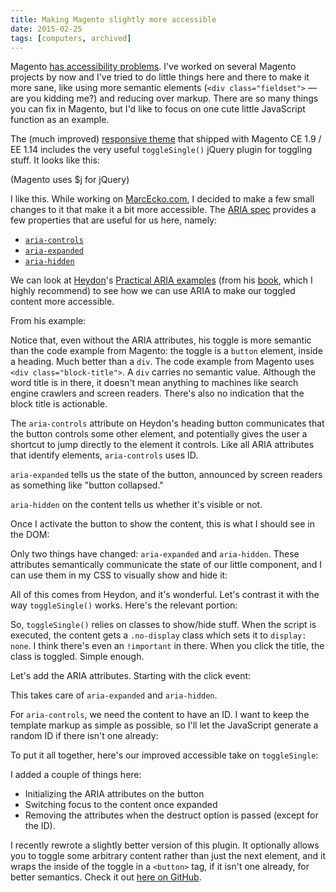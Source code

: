 ```yaml
---
title: Making Magento slightly more accessible
date: 2015-02-25
tags: [computers, archived]
---
```


Magento [has accessibility problems](https://twitter.com/nadavspi/status/519853270911950848). I've worked on several Magento projects by now and I've tried to do little things here and there to make it more sane, like using more semantic elements (`<div class="fieldset">` — are you kidding me?) and reducing over markup. There are so many things you can fix in Magento, but I'd like to focus on one cute little JavaScript function as an example.

The (much improved) [responsive theme](http://www.magentocommerce.com/knowledge-base/entry/ee114-ce19-rwd-dev-guide) that shipped with Magento CE 1.9 / EE 1.14 includes the very useful `toggleSingle()` jQuery plugin for toggling stuff. It looks like this:

<script src="https://gist.github.com/nadavspi/5a4d1f1506dee6a71139.js"></script>
(Magento uses $j for jQuery)

I like this. While working on [MarcEcko.com](http://www.marcecko.com), I decided to make a few small changes to it that make it a bit more accessible. The [ARIA spec](http://www.w3.org/TR/wai-aria/) provides a few properties that are useful for us here, namely:

- [`aria-controls`](http://www.w3.org/TR/wai-aria/states_and_properties#aria-controls)
- [`aria-expanded`](http://www.w3.org/TR/wai-aria/states_and_properties#aria-expanded)
- [`aria-hidden`](http://www.w3.org/TR/wai-aria/states_and_properties#aria-hidden)

We can look at [Heydon](https://twitter.com/heydonworks)'s [Practical ARIA examples](http://heydonworks.com/practical_aria_examples/#progressive-collapsibles) (from his [book](https://shop.smashingmagazine.com/apps-for-all-coding-accessible-web-applications.html), which I highly recommend) to see how we can use ARIA to make our toggled content more accessible.

From his example:

<script src="https://gist.github.com/nadavspi/7569904d91b8904d44b9.js"></script>

Notice that, even without the ARIA attributes, his toggle is more semantic than the code example from Magento: the toggle is a `button` element, inside a heading. Much better than a `div`. The code example from Magento uses `<div class="block-title">`. A `div` carries no semantic value. Although the word title is in there, it doesn't mean anything to machines like search engine crawlers and screen readers. There's also no indication that the block title is actionable.

The `aria-controls` attribute on Heydon's heading button communicates that the button controls some other element, and potentially gives the user a shortcut to jump directly to the element it controls. Like all ARIA attributes that identify elements, `aria-controls` uses ID.

`aria-expanded` tells us the state of the button, announced by screen readers as something like "button collapsed."

`aria-hidden` on the content tells us whether it's visible or not.

Once I activate the button to show the content, this is what I should see in the <abbr>DOM</abbr>:

<script src="https://gist.github.com/nadavspi/a6e2e380bb2f7967bfce.js"></script>

Only two things have changed: `aria-expanded` and `aria-hidden`. These attributes semantically communicate the state of our little component, and I can use them in my <abbr>CSS</abbr> to visually show and hide it:

<script src="https://gist.github.com/nadavspi/af0a59e5a826fa31221b.js"></script>

All of this comes from Heydon, and it's wonderful. Let's contrast it with the way `toggleSingle()` works. Here's the relevant portion:

<script src="https://gist.github.com/nadavspi/4a2e22235ad166a777e5.js"></script>

So, `toggleSingle()` relies on classes to show/hide stuff. When the script is executed, the content gets a `.no-display` class which sets it to `display: none`. I think there's even an `!important` in there. When you click the title, the class is toggled. Simple enough.

Let's add the ARIA attributes. Starting with the click event:

<script src="https://gist.github.com/nadavspi/c5a09f3f7cdbe86c8acf.js"></script>

This takes care of `aria-expanded` and `aria-hidden`.

For `aria-controls`, we need the content to have an ID. I want to keep the template markup as simple as possible, so I'll let the JavaScript generate a random ID if there isn't one already:

<script src="https://gist.github.com/nadavspi/a91fbd36fb4377798750.js"></script>

To put it all together, here's our improved accessible take on `toggleSingle`:

<script src="https://gist.github.com/nadavspi/e2096b83437a0fa85fba.js"></script>

I added a couple of things here:
- Initializing the ARIA attributes on the button
- Switching focus to the content once expanded
- Removing the attributes when the destruct option is passed (except for the ID).

I recently rewrote a slightly better version of this plugin. It optionally allows you to toggle some arbitrary content rather than just the next element, and it wraps the inside of the toggle in a `<button>` tag, if it isn't one already, for better semantics. Check it out [here on GitHub](https://github.com/nadavspi/peekaboo.js).
